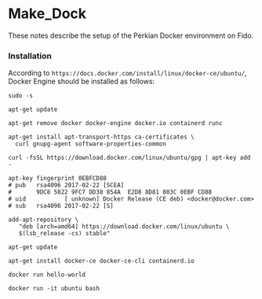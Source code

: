 # Make_Dock

These notes describe the setup of the Perkian Docker environment on Fido.

### Installation

According to `https://docs.docker.com/install/linux/docker-ce/ubuntu/`,
Docker Engine should be installed as follows:

    sudo -s

    apt-get update

    apt-get remove docker docker-engine docker.io containerd runc

    apt-get install apt-transport-https ca-certificates \
      curl gnupg-agent software-properties-common

    curl -fsSL https://download.docker.com/linux/ubuntu/gpg | apt-key add -

    apt-key fingerprint 0EBFCD88
    # pub   rsa4096 2017-02-22 [SCEA]
    #       9DC8 5822 9FC7 DD38 854A  E2D8 8D81 803C 0EBF CD88
    # uid           [ unknown] Docker Release (CE deb) <docker@docker.com>
    # sub   rsa4096 2017-02-22 [S]

    add-apt-repository \
       "deb [arch=amd64] https://download.docker.com/linux/ubuntu \
       $(lsb_release -cs) stable"

    apt-get update

    apt-get install docker-ce docker-ce-cli containerd.io

    docker run hello-world

    docker run -it ubuntu bash
    
    
    
    
    
    